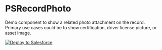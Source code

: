 # PSRecordPhoto
Demo component to show a related photo attachment on the record. Primary use cases could be to show certification, driver license picture, or asset image.

<a href="https://githubsfdeploy.herokuapp.com">
  <img alt="Deploy to Salesforce"
       src="https://raw.githubusercontent.com/afawcett/githubsfdeploy/master/deploy.png">
</a>
